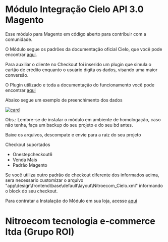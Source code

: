 # Módulo Integração Cielo API 3.0 Magento
Esse módulo para Magento em código aberto para contribuir com a comunidade.

O Módulo segue os padrões da documentação oficial Cielo, que você pode encontrar <a target="_blank" href="https://developercielo.github.io/manual/cielo-ecommerce">aqui</a>.

Para auxiliar o cliente no Checkout foi inserido um plugin que simula o cartão de crédito enquanto o usuário digita os dados, visando uma maior conversão.

O Plugin utilizado e toda a documentação do funcionamento você pode encontrar <a target="_blank" href="https://github.com/jessepollak/card">aqui</a>

Abaixo segue um exemplo de preenchimento dos dados<p>
<a href="https://camo.githubusercontent.com/312e819c130acb5d17a5a8568c4ae6c315210dac/687474703a2f2f692e696d6775722e636f6d2f71473354656e4f2e676966" target="_blank"><img src="https://camo.githubusercontent.com/312e819c130acb5d17a5a8568c4ae6c315210dac/687474703a2f2f692e696d6775722e636f6d2f71473354656e4f2e676966" alt="card" data-canonical-src="http://i.imgur.com/qG3TenO.gif" style="max-width:100%;"></a>

Obs.: Lembre-se de instalar o módulo em ambiente de homologação, caso não tenha, faça um backup do seu projeto e do seu bd antes.

Baixe os arquivos, descompate e envie para a raiz do seu projeto<br>

Checkout suportados
- Onestepcheckout6
- Venda Mais
- Padrão Magento

Se você utiliza outro padrão de checkout diferente dos informados acima, sera necessario customizar o arquivo
"app\design\frontend\base\default\layout\Nitroecom_Cielo.xml" informando o block do seu checkout.

Para contratar a Instalação do Módulo em sua loja, acesse <a href="https://loja.nitroecom.com.br/instalac-o-modulo-cielo-api-3-0-magento">aqui</a>

# Nitroecom tecnologia e-commerce ltda (Grupo ROI)
